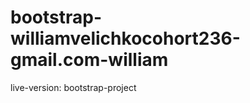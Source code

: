 # bootstrap-williamvelichkocohort236-gmail.com-william

live-version: <a src='bootstrap-project-email-template.netlify.app'>bootstrap-project</a>
